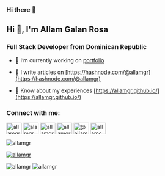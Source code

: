 ### Hi there 👋

<h2 align="left">Hi 👋, I'm Allam Galan Rosa</h2>
<h3 align="left">Full Stack Developer from Dominican Republic</h3>

- 🔭 I’m currently working on [portfolio](https://github.com/allamgr/portafolio)

- 📝 I write articles on [https://hashnode.com/@allamgr](https://hashnode.com/@allamgr)

- 📄 Know about my experiences [https://allamgr.github.io/](https://allamgr.github.io/)

<h3 align="left">Connect with me:</h3>
<p align="left">
<a href="https://dev.to/allamgr" target="blank"><img align="center" src="https://cdn.jsdelivr.net/npm/simple-icons@3.0.1/icons/dev-dot-to.svg" alt="allamgr" height="30" width="40" /></a>
<a href="https://twitter.com/alamgr" target="blank"><img align="center" src="https://raw.githubusercontent.com/rahuldkjain/github-profile-readme-generator/master/src/images/icons/Social/twitter.svg" alt="alamgr" height="30" width="40" /></a>
<a href="https://linkedin.com/in/allamgr" target="blank"><img align="center" src="https://raw.githubusercontent.com/rahuldkjain/github-profile-readme-generator/master/src/images/icons/Social/linked-in-alt.svg" alt="allamgr" height="30" width="40" /></a>
<a href="https://stackoverflow.com/users/allamgr" target="blank"><img align="center" src="https://raw.githubusercontent.com/rahuldkjain/github-profile-readme-generator/master/src/images/icons/Social/stack-overflow.svg" alt="allamgr" height="30" width="40" /></a>
<a href="https://medium.com/@allamgr" target="blank"><img align="center" src="https://raw.githubusercontent.com/rahuldkjain/github-profile-readme-generator/master/src/images/icons/Social/medium.svg" alt="@allamgr" height="30" width="40" /></a>
<a href="https://www.youtube.com/c/allamcode" target="blank"><img align="center" src="https://raw.githubusercontent.com/rahuldkjain/github-profile-readme-generator/master/src/images/icons/Social/youtube.svg" alt="allamcode" height="30" width="40" /></a>
</p>

<p align="left"> <img src="https://komarev.com/ghpvc/?username=allamgr&label=Profile%20views&color=0e75b6&style=flat" alt="allamgr" /> </p>
<p align="left"> <a href="https://twitter.com/allamgr" target="blank"><img src="https://img.shields.io/twitter/follow/allamgr?logo=twitter&style=for-the-badge" alt="allamgr" /></a> </p>

<p><img align="left" src="https://github-readme-stats.vercel.app/api/top-langs?username=allamgr&show_icons=true&locale=en&layout=compact" alt="allamgr" /></p>
<p>&nbsp;<img align="left" src="https://github-readme-stats.vercel.app/api?username=allamgr&show_icons=true&locale=en" alt="allamgr" /></p>

